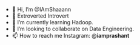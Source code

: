 - 👋 Hi, I’m @IAmShaaann
- 👀 Extroverted Introvert
- 🌱 I’m currently learning Hadoop. 
- 💞️ I’m looking to collaborate on Data Engineering.  
- 📫 How to reach me Instagram: @____iamprashant____

